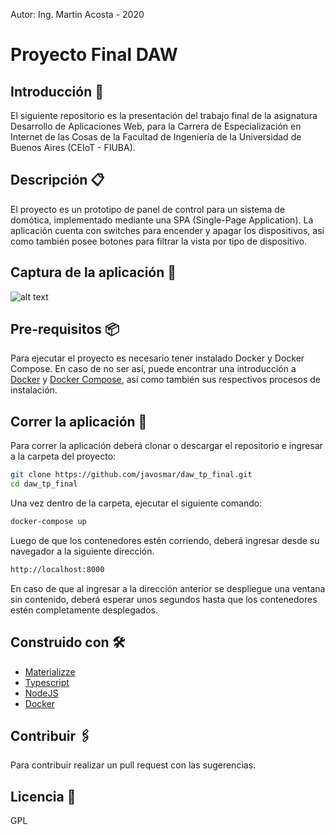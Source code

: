 Autor: Ing. Martin Acosta - 2020
# Proyecto Final DAW
## Introducción 🚀
El siguiente repositorio es la presentación del trabajo final de la asignatura Desarrollo de Aplicaciones Web, para la Carrera de Especialización en Internet de las Cosas de la Facultad de Ingeniería de la Universidad de Buenos Aires (CEIoT - FIUBA).
## Descripción 📋
El proyecto es un prototipo de panel de control para un sistema de domótica, implementado mediante una SPA (Single-Page Application). La aplicación cuenta con switches para encender y apagar los dispositivos, así como también posee botones para filtrar la vista por tipo de dispositivo.
## Captura de la aplicación 📸
![alt text](https://i.ibb.co/mz9Pd0w/smarthome1.png)
## Pre-requisitos 📦
Para ejecutar el proyecto es necesario tener instalado Docker y Docker Compose. En caso de no ser así, puede encontrar una introducción a [Docker](https://iot-es.herokuapp.com/post/details/2) y [Docker Compose](https://iot-es.herokuapp.com/post/details/5), asi como también sus respectivos procesos de instalación.
## Correr la aplicación 🔧
Para correr la aplicación deberá clonar o descargar el repositorio e ingresar a la carpeta del proyecto:
```sh
git clone https://github.com/javosmar/daw_tp_final.git
cd daw_tp_final
```
Una vez dentro de la carpeta, ejecutar el siguiente comando:
```sh
docker-compose up
```
Luego de que los contenedores estén corriendo, deberá ingresar desde su navegador a la siguiente dirección.
```sh
http://localhost:8000
```
En caso de que al ingresar a la dirección anterior se despliegue una ventana sin contenido, deberá esperar unos segundos hasta que los contenedores estén completamente desplegados.
## Construido con 🛠️
* [Materializze](https://materializecss.com/)
* [Typescript](https://www.typescriptlang.org/)
* [NodeJS](https://nodejs.org/)
* [Docker](https://www.docker.com/)
## Contribuir 🖇️
Para contribuir realizar un pull request con las sugerencias.
## Licencia 📄
GPL